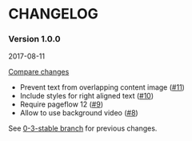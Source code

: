 # CHANGELOG

### Version 1.0.0

2017-08-11

[Compare changes](https://github.com/codevise/pageflow-text-page/compare/0-3-stable...v1.0.0)

- Prevent text from overlapping content image
  ([#11](https://github.com/codevise/pageflow-text-page/pull/11))
- Include styles for right aligned text
  ([#10](https://github.com/codevise/pageflow-text-page/pull/10))
- Require pageflow 12
  ([#9](https://github.com/codevise/pageflow-text-page/pull/9))
- Allow to use background video
  ([#8](https://github.com/codevise/pageflow-text-page/pull/8))

See
[0-3-stable branch](https://github.com/codevise/pageflow-text-page/blob/0-3-stable/CHANGELOG.md)
for previous changes.
